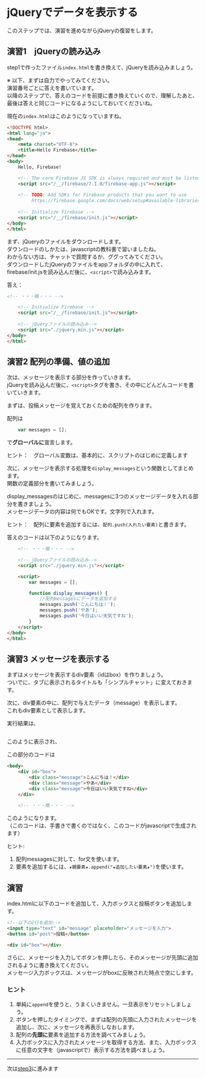# jQueryでデータを表示する

このステップでは、演習を進めながらjQueryの復習をします。

## 演習1　jQueryの読み込み
step1で作ったファイル```index.html```を書き換えて、jQueryを読み込みましょう。

※ 以下、まずは自力でやってみてください。  
演習番号ごとに答えを書いています。  
以降のステップで、答えのコードを前提に書き換えていくので、理解したあと、最後は答えと同じコードになるようにしておいてくださいね。

現在の```index.html```はこのようになっていますね。

```html
<!DOCTYPE html>
<html lang="ja">
<head>
    <meta charset="UTF-8">
    <title>Hello Firebase</title>
</head>
<body>
    Hello, Firebase!

    <!-- The core Firebase JS SDK is always required and must be listed first -->
    <script src="/__/firebase/7.1.0/firebase-app.js"></script>
    
    <!-- TODO: Add SDKs for Firebase products that you want to use
         https://firebase.google.com/docs/web/setup#available-libraries -->
    
    <!-- Initialize Firebase -->
    <script src="/__/firebase/init.js"></script>
</body>
</html>
```

まず、jQueryのファイルをダウンロードします。  
ダウンロードのしかたは、javascriptの教科書で習いましたね。  
わからない方は、チャットで質問するか、ググってみてください。  
ダウンロードしたjQueryのファイルをappフォルダの中に入れて、firebase/init.jsを読み込んだ後に、```<script>```で読み込みます。

答え：

```html
<!-- ・・・略・・・ -->

    <!-- Initialize Firebase -->
    <script src="/__/firebase/init.js"></script>
    
    <!-- jQueryファイルの読み込み-->
    <script src="./jquery.min.js"></script>
</body>
</html>
```

## 演習2 配列の準備、値の追加
次は、メッセージを表示する部分を作っていきます。  
jQueryを読み込んだ後に、```<script>```タグを書き、その中にどんどんコードを書いていきます。

まずは、投稿メッセージを覚えておくための配列を作ります。

配列は

```js
    var messages = [];
```

で**グローバルに**宣言します。

ヒント：　グローバル変数は、基本的に、スクリプトのはじめに定義します

次に、メッセージを表示する処理を```display_messages```という関数としてまとめます。  
関数の定義部分を書いてみましょう。

display_messagesのはじめに、messagesに3つのメッセージデータを入れる部分を書きましょう。  
メッセージデータの内容は何でもOKです。文字列で入れます。

ヒント：　配列に要素を追加するには、```配列.push(入れたい要素)```と書きます。

答えのコードは以下のようになります。

```html
    <!-- ・・・略・・・ -->

    <!-- jQueryファイルの読み込み-->
    <script src="./jquery.min.js"></script>

    <script>
        var messages = [];

        function display_messages() {
            //配列messagesにデータを追加する
            messages.push('こんにちは！');
            messages.push('やあ');
            messages.push('今日はいい天気ですね');
        }
    </script>
</body>
</html>
```

## 演習3 メッセージを表示する

まずはメッセージを表示するdiv要素（idはbox）を作りましょう。  
ついでに、タブに表示されるタイトルも「シンプルチャット」に変えておきます。  

次に、div要素の中に、配列で与えたデータ（message）を表示します。  
これもdiv要素として表示します。

実行結果は、

![]()

このように表示され、

この部分のコードは

```html
<body>
    <div id="box">
        <div class="message">こんにちは！</div>
        <div class="message">やあ</div>
        <div class="message">今日はいい天気ですね</div>
    </div>
    
    <!-- ・・・略・・・ -->    
```

このようになります。  
（このコードは、手書きで書くのではなく、このコードがjavascriptで生成されます）

ヒント:

1. 配列messagesに対して、for文を使います。
1. 要素を追加するには、```★親要素★.append("★追加したい要素★")```を使います。

## 演習

index.htmlに以下のコードを追加して、入力ボックスと投稿ボタンを追加します。

```html
<!--以下の2行を追加-->
<input type="text" id="message" placeholder="メッセージを入力">
<button id="post">投稿</button>

<div id="box"></div>
```

さらに、メッセージを入力してボタンを押したら、そのメッセージが先頭に追加されるように書き換えてください。  
メッセージ入力ボックスは、メッセージがboxに反映された時点で空にします。

### ヒント

1. 単純に```append```を使うと、うまくいきません。一旦表示をリセットしましょう。
1. ボタンを押したタイミングで、まずは配列の先頭に入力されたメッセージを追加し、次に、メッセージを再表示しなおします。
1. 配列の**先頭に**要素を追加する方法を調べてみましょう。
1. 入力ボックスに入力されたメッセージを取得する方法、また、入力ボックスに任意の文字を（javascriptで）表示する方法を調べましょう。


---

次は[step3](./step3.md)に進みます

